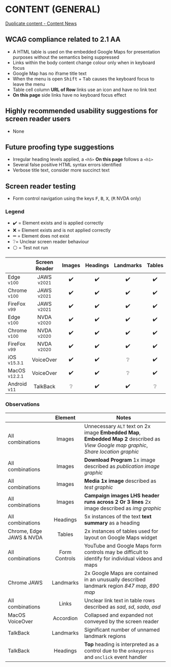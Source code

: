 # CONTENT (GENERAL)
[Duplicate content - Content News](https://github.com/canaxess/visionaustralia-designsystem/blob/main/design-system-template/content-news.md)
## WCAG compliance related to 2.1 AA
- A HTML table is used on the embedded Google Maps for presentation purposes without the semantics being suppressed
- Links within the body content change colour only when in keyboard focus
- Google Map has no iframe title text
- When the menu is open <kbd>Shift</kbd> + <kbd>Tab</kbd> causes the keyboard focus to leave the menu
- Table cell column **URL of Row** links use an icon and have no link text
- **On this page** side links have no keyboard focus effect

## Highly recommended usability suggestions for screen reader users
- None
## Future proofing type suggestions
- Irregular heading levels applied, a `<h5>` **On this page** follows a `<h1>`
- Several false positive HTML syntax errors identified
- Verbose title text, consider more succinct text

## Screen reader testing
- Form control navigation using the keys <kbd>F</kbd>, <kbd>B</kbd>, <kbd>X</kbd>, (<kbd>R</kbd> NVDA only)

### Legend
- :heavy_check_mark: = Element exists and is applied correctly
- :x: = Element exists and is not applied correctly
- :heavy_minus_sign: = Element does not exist
- :grey_question:= Unclear screen reader behaviour
- :white_circle: = Test not run

|   |Screen Reader   | Images | Headings  |Landmarks   |Tables   | Lists |Links |Form Controls | Accordion
|---|:-:|:-:|:-:|:-:|:-:|:-:|:-:|:-:|:-:|
| Edge <sup>v100</sup> 		| JAWS <sup>v2021</sup> 	| :heavy_check_mark:  | :heavy_check_mark:  | :heavy_check_mark:  | :heavy_check_mark:  | :heavy_check_mark: | :heavy_check_mark:  | :heavy_check_mark:  | :heavy_check_mark:  |
| Chrome <sup>v100</sup> 	| JAWS <sup>v2021</sup>  	| :heavy_check_mark:  | :heavy_check_mark:  | :heavy_check_mark:  | :heavy_check_mark:  | :heavy_check_mark:  | :heavy_check_mark:  | :heavy_check_mark:  | :heavy_check_mark:  |
| FireFox <sup>v99</sup> 	| JAWS <sup>v2021</sup>   	| :heavy_check_mark:  | :heavy_check_mark:  | :heavy_check_mark:  | :heavy_check_mark:  | :heavy_check_mark:  | :heavy_check_mark:  | :heavy_check_mark:  | :heavy_check_mark:  |
| Edge <sup>v100</sup> 		| NVDA <sup>v2020</sup> 	| :heavy_check_mark:  | :heavy_check_mark:  | :heavy_check_mark:  | :heavy_check_mark: | :heavy_check_mark:  | :heavy_check_mark: | :heavy_check_mark:  | :heavy_check_mark: |
| Chrome <sup>v100</sup> 	| NVDA <sup>v2020</sup>  	| :heavy_check_mark:  | :heavy_check_mark:  | :heavy_check_mark: | :heavy_check_mark:  | :heavy_check_mark:  | :heavy_check_mark:  | :heavy_check_mark:  | :heavy_check_mark: |
| FireFox <sup>v99</sup> 	| NVDA <sup>v2020</sup>   	| :heavy_check_mark:  | :heavy_check_mark:  | :heavy_check_mark:  | :heavy_check_mark:  | :heavy_check_mark:  | :heavy_check_mark:  | :heavy_check_mark:  | :heavy_check_mark: |
| iOS <sup>v15.3.1</sup> 	| VoiceOver 				| :heavy_check_mark:  | :heavy_check_mark:  | :grey_question:  | :heavy_check_mark:  | :heavy_check_mark:  | :heavy_check_mark:  | :heavy_check_mark: | :heavy_check_mark: |
| MacOS <sup>v12.2.1</sup> 	| VoiceOver  				| :heavy_check_mark:  | :heavy_check_mark:  | :grey_question:  | :heavy_check_mark:  | :heavy_check_mark:  | :heavy_check_mark:  | :heavy_check_mark:   | :x: |
| Android <sup>v11</sup> 	| TalkBack 					| :grey_question:  | :heavy_check_mark:  | :heavy_check_mark:  | :grey_question:  | :grey_question:  | :heavy_check_mark:   |  :heavy_check_mark:  | :heavy_check_mark:  |

### Observations
|  | Element  | Notes |
|---|:-:|---|
| All combinations | Images | Unnecessary `ALT` text on 2x image **Embedded Map**, **Embedded Map 2** described as _View Google map graphic_, _Share location graphic_
| All combinations | Images | **Download Program** 1x image described as _publication image graphic_
| All combinations | Images | **Media 1x image** described as _test graphic_
| All combinations | Images | **Campaign images LHS header runs across 2 Or 3 lines** 2x image described as _img graphic_
| All combinations | Headings | 5x instances of the text **text summary** as a heading
| Chrome, Edge JAWS & NVDA | Tables | 2x instances of tables used for layout on Google Maps widget
| All combinations | Form Controls | YouTube and Google Maps form controls may be difficult to identify for individual videos and maps
| Chrome JAWS | Landmarks | 2x Google Maps are contained in an unusually described landmark region _847 map_, _890 map_
| All combinations | Links | Unclear link text in table rows described as _sad_, _sd_, _sada_, _asd_
| MacOS VoiceOver | Accordion | Collapsed and expanded not conveyed by the screen reader |
| TalkBack | Landmarks | Significant number of unnamed landmark regions |
| TalkBack | Headings | **Top** heading is interpreted as a control due to the `onkeypress` and `onclick` event handler |
